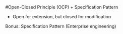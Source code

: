 #Open-Closed Principle (OCP) + Specification Pattern

- Open for extension, but closed for modification

Bonus:
Specification Pattern (Enterprise engineering)